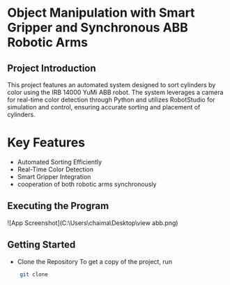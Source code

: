 # Object Manipulation with Smart Gripper and Synchronous ABB Robotic Arms
## Project Introduction
This project features an automated system designed to sort cylinders by color using the IRB 14000 YuMi ABB robot. The system leverages a camera for real-time color detection through Python and utilizes RobotStudio for simulation and control, ensuring accurate sorting and placement of cylinders.
# Key Features

 * Automated Sorting Efficiently 
* Real-Time Color Detection
* Smart Gripper Integration
* cooperation of both robotic arms synchronously
## Executing the Program


![App Screenshot](C:\Users\chaima\Desktop\view abb.png) 


##  Getting Started   
* Clone the Repository
To get a copy of the project, run
```bash    
    git clone
